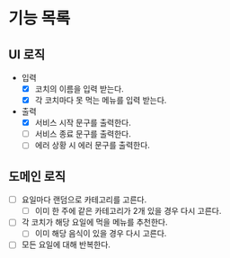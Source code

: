 # 기능 목록

## UI 로직

- 입력
  - [x] 코치의 이름을 입력 받는다.
  - [x] 각 코치마다 못 먹는 메뉴를 입력 받는다.
- 출력
  - [x] 서비스 시작 문구를 출력한다.
  - [ ] 서비스 종료 문구를 출력한다.
  - [ ] 에러 상황 시 에러 문구를 출력한다.

## 도메인 로직

- [ ] 요일마다 랜덤으로 카테고리를 고른다.
  - [ ] 이미 한 주에 같은 카테고리가 2개 있을 경우 다시 고른다.
- [ ] 각 코치가 해당 요일에 먹을 메뉴를 추천한다.
  - [ ] 이미 해당 음식이 있을 경우 다시 고른다.
- [ ] 모든 요일에 대해 반복한다.
